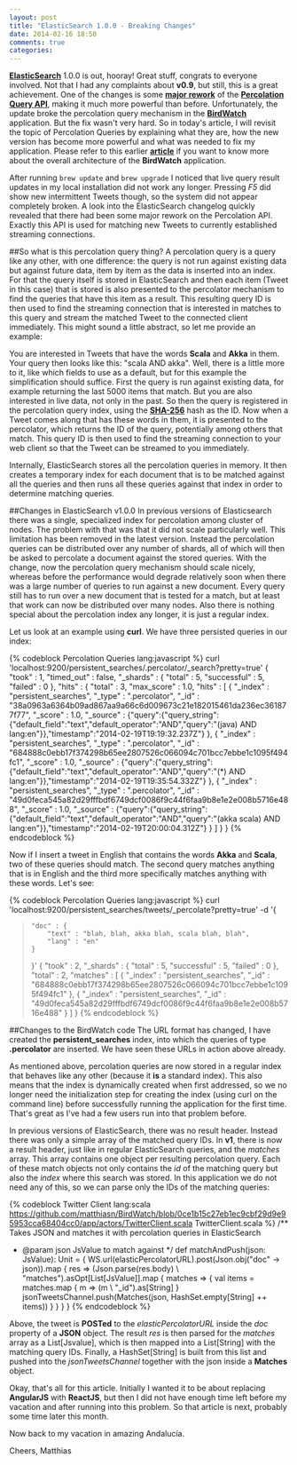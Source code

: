 ```yaml
---
layout: post
title: "ElasticSearch 1.0.0 - Breaking Changes"
date: 2014-02-16 18:50
comments: true
categories: 
---
```

**[ElasticSearch](http://www.elasticsearch.org)** 1.0.0 is out, hooray! Great stuff, congrats to everyone involved. Not that I had any complaints about **v0.9**, but still, this is a great achievement. One of the changes is some **[major rework](http://www.elasticsearch.org/blog/percolator-redesign-blog-post/)** of the **[Percolation Query API](http://www.elasticsearch.org/guide/en/elasticsearch/reference/master/search-percolate.html)**, making it much more powerful than before. Unfortunately, the update broke the percolation query mechanism in the **[BirdWatch](http://birdwatch.matthiasnehlsen.com)** application. But the fix wasn't very hard. So in today's article, I will revisit the topic of Percolation Queries by explaining what they are, how the new version has become more powerful and what was needed to fix my application. Please refer to this earlier **[article](http://matthiasnehlsen.com/blog/2013/09/10/birdwatch-explained/)** if you want to know more about the overall architecture of the **BirdWatch** application.

<!-- more -->

After running ````brew update```` and ````brew upgrade```` I noticed that live query result updates in my local installation did not work any longer. Pressing *F5* did show new intermittent Tweets though, so the system did not appear completely broken. A look into the ElasticSearch changelog quickly revealed that there had been some major rework on the Percolation API. Exactly this API is used for matching new Tweets to currently established streaming connections.

##So what is this percolation query thing?
A percolation query is a query like any other, with one difference: the query is not run against existing data but against future data, item by item as the data is inserted into an index. For that the query itself is stored in ElasticSearch and then each item (Tweet in this case) that is stored is also presented to the percolator mechanism to find the queries that have this item as a result. This resulting query ID is then used to find the streaming connection that is interested in matches to this query and stream the matched Tweet to the connected client immediately. This might sound a little abstract, so let me provide an example:

You are interested in Tweets that have the words **Scala** and **Akka** in them. Your query then looks like this: "scala AND akka". Well, there is a little more to it, like which fields to use as a default, but for this example the simplification should suffice. First the query is run against existing data, for example returning the last 5000 items that match. But you are also interested in live data, not only in the past. So then the query is registered in the percolation query index, using the **[SHA-256](http://de.wikipedia.org/wiki/SHA-2)** hash as the ID. Now when a Tweet comes along that has these words in them, it is presented to the percolator, which returns the ID of the query, potentially among others that match. This query ID is then used to find the streaming connection to your web client so that the Tweet can be streamed to you immediately.

Internally, ElasticSearch stores all the percolation queries in memory. It then creates a temporary index for each document that is to be matched against all the queries and then runs all these queries against that index in order to determine matching queries.

##Changes in ElasticSearch v1.0.0
In previous versions of Elasticsearch there was a single, specialized index for percolation among cluster of nodes. The problem with that was that it did not scale particularly well. This limitation has been removed in the latest version. Instead the percolation queries can be distributed over any number of shards, all of which will then be asked to percolate a document against the stored queries. With the change, now the percolation query mechanism should scale nicely, whereas before the performance would degrade relatively soon when there was a large number of queries to run against a new document. Every query still has to run over a new document that is tested for a match, but at least that work can now be distributed over many nodes. Also there is nothing special about the percolation index any longer, it is just a regular index.

Let us look at an example using **curl**. We have three persisted queries in our index:

{% codeblock Percolation Queries lang:javascript %}
curl 'localhost:9200/persistent_searches/.percolator/_search?pretty=true'
{
  "took" : 1,
  "timed_out" : false,
  "_shards" : {
    "total" : 5,
    "successful" : 5,
    "failed" : 0
  },
  "hits" : {
    "total" : 3,
    "max_score" : 1.0,
    "hits" : [ {
      "_index" : "persistent_searches",
      "_type" : ".percolator",
      "_id" : "38a0963a6364b09ad867aa9a66c6d009673c21e182015461da236ec361877f77",
      "_score" : 1.0, "_source" : {"query":{"query_string":{"default_field":"text","default_operator":"AND","query":"(java) AND lang:en"}},"timestamp":"2014-02-19T19:19:32.237Z"}
    }, {
      "_index" : "persistent_searches",
      "_type" : ".percolator",
      "_id" : "684888c0ebb17f374298b65ee2807526c066094c701bcc7ebbe1c1095f494fc1",
      "_score" : 1.0, "_source" : {"query":{"query_string":{"default_field":"text","default_operator":"AND","query":"(*) AND lang:en"}},"timestamp":"2014-02-19T19:35:54.332Z"}
    }, {
      "_index" : "persistent_searches",
      "_type" : ".percolator",
      "_id" : "49d0feca545a82d29fffbdf6749dcf0086f9c44f6faa9b8e1e2e008b5716e488",
      "_score" : 1.0, "_source" : {"query":{"query_string":{"default_field":"text","default_operator":"AND","query":"(akka scala) AND lang:en"}},"timestamp":"2014-02-19T20:00:04.312Z"}
    } ]
  }
}
{% endcodeblock %}

Now if I insert a tweet in English that contains the words **Akka** and **Scala**, two of these queries should match. The second query matches anything that is in English and the third more specifically matches anything with these words. Let's see:

{% codeblock Percolation Queries lang:javascript %}
curl 'localhost:9200/persistent_searches/tweets/_percolate?pretty=true' -d '{
>     "doc" : {
>         "text" : "blah, blah, akka blah, scala blah, blah",
>         "lang" : "en"
>     }
> }'
{
  "took" : 2,
  "_shards" : {
    "total" : 5,
    "successful" : 5,
    "failed" : 0
  },
  "total" : 2,
  "matches" : [ {
    "_index" : "persistent_searches",
    "_id" : "684888c0ebb17f374298b65ee2807526c066094c701bcc7ebbe1c1095f494fc1"
  }, {
    "_index" : "persistent_searches",
    "_id" : "49d0feca545a82d29fffbdf6749dcf0086f9c44f6faa9b8e1e2e008b5716e488"
  } ]
}
{% endcodeblock %}


##Changes to the BirdWatch code
The URL format has changed, I have created the **persistent_searches** index, into which the queries of type **.percolator** are inserted. We have seen these URLs in action above already.

As mentioned above, percolation queries are now stored in a regular index that behaves like any other (because it **is** a standard index). This also means that the index is dynamically created when first addressed, so we no longer need the initialization step for creating the index (using curl on the command line) before successfully running the application for the first time. That's great as I've had a few users run into that problem before.

In previous versions of ElasticSearch, there was no result header. Instead there was only a simple array of the matched query IDs. In **v1**, there is now a result header, just like in regular ElasticSearch queries, and the *matches* array. This array contains one object per resulting percolation query. Each of these match objects not only contains the *id* of the matching query but also the *index* where this search was stored. In this application we do not need any of this, so we can parse only the IDs of the matching queries: 

{% codeblock Twitter Client lang:scala https://github.com/matthiasn/BirdWatch/blob/0ce1b15c27eb1ec9cbf29d9e95953cca68404cc0/app/actors/TwitterClient.scala TwitterClient.scala %}
/** Takes JSON and matches it with percolation queries in ElasticSearch
  * @param json JsValue to match against 
  */
def matchAndPush(json: JsValue): Unit = {
  WS.url(elasticPercolatorURL).post(Json.obj("doc" -> json)).map {
    res => (Json.parse(res.body) \ "matches").asOpt[List[JsValue]].map {
      matches => {
        val items = matches.map { m => (m \ "_id").as[String] }
        jsonTweetsChannel.push(Matches(json, HashSet.empty[String] ++ items))
      }
    }
  }
}
{% endcodeblock %}

Above, the tweet is **POSTed** to the *elasticPercolatorURL* inside the *doc* property of a **JSON** object. The result *res* is then parsed for the *matches* array as a List[Jsvalue], which is then mapped into a List[String] with the matching query IDs. Finally, a HashSet[String] is built from this list and pushed into the *jsonTweetsChannel* together with the json inside a **Matches** object. 

Okay, that's all for this article. Initially I wanted it to be about replacing **AngularJS** with **ReactJS**, but then I did not have enough time left before my vacation and after running into this problem. So that article is next, probably some time later this month.

Now back to my vacation in amazing Andalucía. 

Cheers,
Matthias